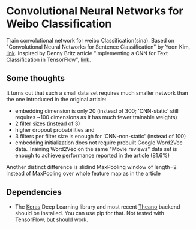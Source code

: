 # Convolutional Neural Networks for Weibo Classification

Train convolutional network for weibo Classification(sina). Based on "Convolutional Neural Networks for Sentence Classification" by Yoon Kim, [link](http://arxiv.org/pdf/1408.5882v2.pdf). Inspired by Denny Britz article "Implementing a CNN for Text Classification in TensorFlow", [link](http://www.wildml.com/2015/12/implementing-a-cnn-for-text-classification-in-tensorflow/). 

## Some thoughts

It turns out that such a small data set requires much smaller network than the one introduced in the original article: 
* embedding dimension is only 20 (instead of 300; 'CNN-static' still requires ~100 dimensions as it has much fewer trainable weights)
* 2 filter sizes (instead of 3)
* higher dropout probabilities and
* 3 filters per filter size is enough for 'CNN-non-static' (instead of 100)
* embedding initialization does not require prebuilt Google Word2Vec data. Training Word2Vec on the same "Movie reviews" data set is enough to achieve performance reported in the article (81.6%) 

Another distinct difference is slidind MaxPooling window of length=2 instead of MaxPooling over whole feature map as in the article 

## Dependencies

* The [Keras](http://keras.io/) Deep Learning library and most recent [Theano](http://deeplearning.net/software/theano/install.html#install) backend should be installed. You can use pip for that. 
Not tested with TensorFlow, but should work.